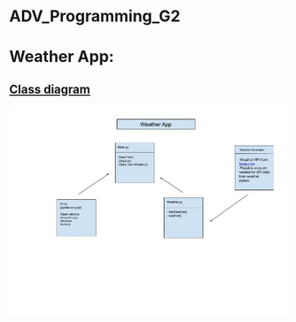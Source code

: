 # ADV_Programming_G2
# Weather App:

## [Class diagram](https://docs.google.com/drawings/d/18Qhq-GNfM-kcTZFybBQCpW8Q-QLuK6mnd6QC8xCss-I/edit?usp=sharing)
![Running App](https://github.com/Rexboy909/ADV_Programming_G2/blob/main/weather_app/image/WeatherApp.jpg)
